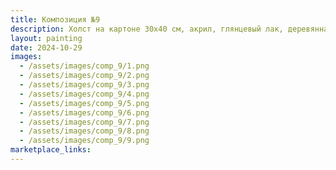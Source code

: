 ```yaml
---
title: Композиция №9
description: Холст на картоне 30х40 см, акрил, глянцевый лак, деревянная рама.
layout: painting
date: 2024-10-29
images:
  - /assets/images/comp_9/1.png
  - /assets/images/comp_9/2.png
  - /assets/images/comp_9/3.png
  - /assets/images/comp_9/4.png
  - /assets/images/comp_9/5.png
  - /assets/images/comp_9/6.png
  - /assets/images/comp_9/7.png
  - /assets/images/comp_9/8.png
  - /assets/images/comp_9/9.png
marketplace_links:
---
```

